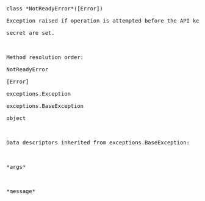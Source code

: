 <pre>
class *NotReadyError*([Error])<br>
Exception raised if operation is attempted before the API key and<br>
secret are set.<br>
<br>
Method resolution order:<br>
NotReadyError<br>
[Error]<br>
exceptions.Exception<br>
exceptions.BaseException<br>
object<br>
<br>
Data descriptors inherited from exceptions.BaseException:<br>
<br>
*args*<br>
<br>
*message* </pre>